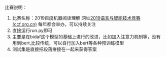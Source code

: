 比赛说明：

1. 比赛名称：2019百度机器阅读理解  网址[2019语言与智能技术竞赛 (ccf.org.cn)](http://lic2019.ccf.org.cn/) 每年都会举办，可以持续关注
2. 直接运行run.py即可
3. 主要是在bidaf这个模型的基础上进行的改进，比如加入注意力机制等，没有用到bert,比较传统，可以自行加入bert等各种预训练模型
4. 测试集是直接把段落拼接在一起来获得答案